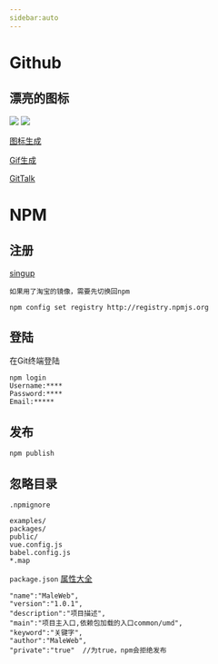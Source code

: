 ```yaml
---
sidebar:auto
---  
```


# Github 
## 漂亮的图标
![](https://img.shields.io/badge/npm-0.2.0-brightgreen.svg) ![](https://img.shields.io/badge/license-MIT-blue.svg)  

[图标生成](https://shields.io/)  

[Gif生成](http://www.recordit.co/)  

[GitTalk](./gittalk.md)

# NPM 
## 注册
[singup](https://www.npmjs.com/signup)  

`如果用了淘宝的镜像，需要先切换回npm`  
```
npm config set registry http://registry.npmjs.org
```  
## 登陆  
在Git终端登陆  
```
npm login  
Username:****  
Password:****  
Email:*****  

```  
## 发布  
```
npm publish
```
## 忽略目录
`.npmignore`  
```
examples/
packages/
public/
vue.config.js
babel.config.js
*.map
```  
`package.json`  [属性大全](https://www.cnblogs.com/tzyy/p/5193811.html)
```
"name":"MaleWeb",
"version":"1.0.1",
"description":"项目描述",
"main":"项目主入口,依赖包加载的入口common/umd",
"keyword":"关键字",
"author":"MaleWeb",
"private":"true"  //为true，npm会拒绝发布
```


